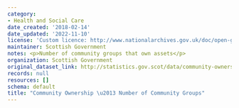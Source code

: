 ```yaml
---
category:
- Health and Social Care
date_created: '2018-02-14'
date_updated: '2022-11-10'
license: 'Custom licence: http://www.nationalarchives.gov.uk/doc/open-government-licence/version/3/'
maintainer: Scottish Government
notes: <p>Number of community groups that own assets</p>
organization: Scottish Government
original_dataset_link: http://statistics.gov.scot/data/community-ownership-number-of-community-groups
records: null
resources: []
schema: default
title: "Community Ownership \u2013 Number of Community Groups"
---
```

